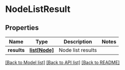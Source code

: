 # NodeListResult

## Properties
Name | Type | Description | Notes
------------ | ------------- | ------------- | -------------
**results** | [**list[Node]**](Node.md) | Node list results | 

[[Back to Model list]](../README.md#documentation-for-models) [[Back to API list]](../README.md#documentation-for-api-endpoints) [[Back to README]](../README.md)


